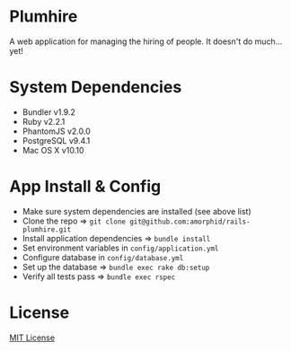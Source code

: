 Plumhire
========

A web application for managing the hiring of people.  It doesn't do much... yet!

System Dependencies
===================

- Bundler v1.9.2
- Ruby v2.2.1
- PhantomJS v2.0.0
- PostgreSQL v9.4.1
- Mac OS X v10.10

App Install & Config
====================

- Make sure system dependencies are installed (see above list)
- Clone the repo => `git clone git@github.com:amorphid/rails-plumhire.git`
- Install application dependencies => `bundle install`
- Set environment variables in `config/application.yml`
- Configure database in `config/database.yml`
- Set up the database => `bundle exec rake db:setup`
- Verify all tests pass => `bundle exec rspec`

License
=======

[MIT License](http://www.opensource.org/licenses/MIT)
